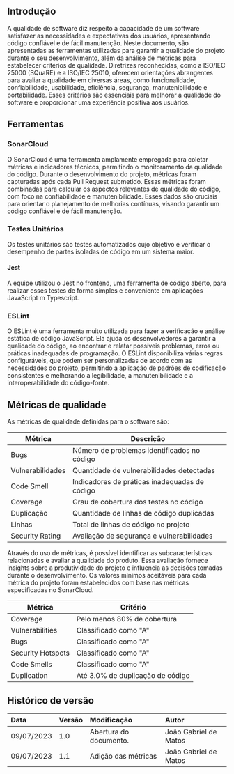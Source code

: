 ## Introdução

A qualidade de software diz respeito à capacidade de um software satisfazer as necessidades e expectativas dos usuários, apresentando código confiável e de fácil manutenção. Neste documento, são apresentadas as ferramentas utilizadas para garantir a qualidade do projeto durante o seu desenvolvimento, além da análise de métricas para estabelecer critérios de qualidade. Diretrizes reconhecidas, como a ISO/IEC 25000 (SQuaRE) e a ISO/IEC 25010, oferecem orientações abrangentes para avaliar a qualidade em diversas áreas, como funcionalidade, confiabilidade, usabilidade, eficiência, segurança, manutenibilidade e portabilidade. Esses critérios são essenciais para melhorar a qualidade do software e proporcionar uma experiência positiva aos usuários.

## Ferramentas

### SonarCloud

O SonarCloud é uma ferramenta amplamente empregada para coletar métricas e indicadores técnicos, permitindo o monitoramento da qualidade do código. Durante o desenvolvimento do projeto, métricas foram capturadas após cada Pull Request submetido. Essas métricas foram combinadas para calcular os aspectos relevantes de qualidade do código, com foco na confiabilidade e manutenibilidade. Esses dados são cruciais para orientar o planejamento de melhorias contínuas, visando garantir um código confiável e de fácil manutenção.

### Testes Unitários

Os testes unitários são testes automatizados cujo objetivo é verificar o desempenho de partes isoladas de código em um sistema maior.

#### Jest 

A equipe utilizou o Jest no frontend, uma ferramenta de código aberto, para realizar esses testes de forma simples e conveniente em aplicações JavaScript m Typescript.



### ESLint

O ESLint é uma ferramenta muito utilizada para fazer a verificação e análise estática de código JavaScript. Ela ajuda os desenvolvedores a garantir a qualidade do código, ao encontrar e relatar possíveis problemas, erros ou práticas inadequadas de programação. O ESLint disponibiliza várias regras configuráveis, que podem ser personalizadas de acordo com as necessidades do projeto, permitindo a aplicação de padrões de codificação consistentes e melhorando a legibilidade, a manutenibilidade e a interoperabilidade do código-fonte.

## Métricas de qualidade
As métricas de qualidade definidas para o software são:

| Métrica            | Descrição                                      |
| ------------------ | ---------------------------------------------- |
| Bugs               | Número de problemas identificados no código     |
| Vulnerabilidades   | Quantidade de vulnerabilidades detectadas       |
| Code Smell         | Indicadores de práticas inadequadas de código   |
| Coverage           | Grau de cobertura dos testes no código          |
| Duplicação         | Quantidade de linhas de código duplicadas       |
| Linhas             | Total de linhas de código no projeto            |
| Security Rating    | Avaliação de segurança e vulnerabilidades       |

Através do uso de métricas, é possível identificar as subcaracterísticas relacionadas e avaliar a qualidade do produto. Essa avaliação fornece insights sobre a produtividade do projeto e influencia as decisões tomadas durante o desenvolvimento. Os valores mínimos aceitáveis para cada métrica do projeto foram estabelecidos com base nas métricas especificadas no SonarCloud.

| Métrica            | Critério                            |
| ------------------ | ----------------------------------- |
| Coverage           | Pelo menos 80% de cobertura         |
| Vulnerabilities    | Classificado como "A"               |
| Bugs               | Classificado como "A"               |
| Security Hotspots  | Classificado como "A"               |
| Code Smells        | Classificado como "A"               |
| Duplication        | Até 3.0% de duplicação de código    |


## Histórico de versão 

| Data       | Versão | Modificação                     | Autor         |
| :--------- | :----- | :------------------------------ | :-----------  |
| 09/07/2023 | 1.0    | Abertura do documento.          | João Gabriel de Matos |
| 09/07/2023 | 1.1    | Adição das métricas             | João Gabriel de Matos |

